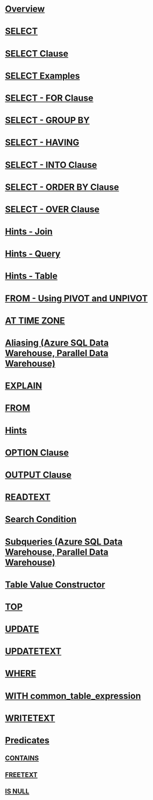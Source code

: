 # [Overview](queries.md)  
# [SELECT](select-transact-sql.md)  
# [SELECT Clause](select-clause-transact-sql.md)  
# [SELECT Examples](select-examples-transact-sql.md)  
# [SELECT - FOR Clause](select-for-clause-transact-sql.md)  
# [SELECT - GROUP BY](select-group-by-transact-sql.md)  
# [SELECT - HAVING](select-having-transact-sql.md)  
# [SELECT - INTO Clause](select-into-clause-transact-sql.md)  
# [SELECT - ORDER BY Clause](select-order-by-clause-transact-sql.md)  
# [SELECT - OVER Clause](select-over-clause-transact-sql.md)  
# [Hints - Join](hints-transact-sql-join.md)  
# [Hints - Query](hints-transact-sql-query.md)  
# [Hints - Table](hints-transact-sql-table.md)  
# [FROM - Using PIVOT and UNPIVOT](from-using-pivot-and-unpivot.md)  
# [AT TIME ZONE](at-time-zone-transact-sql.md)  
# [Aliasing (Azure SQL Data Warehouse, Parallel Data Warehouse)](aliasing-azure-sql-data-warehouse-parallel-data-warehouse.md)  
# [EXPLAIN](explain-transact-sql.md)  
# [FROM](from-transact-sql.md)  
# [Hints](hints-transact-sql.md)  
# [OPTION Clause](option-clause-transact-sql.md)  
# [OUTPUT Clause](output-clause-transact-sql.md)  
# [READTEXT](readtext-transact-sql.md)  
# [Search Condition](search-condition-transact-sql.md)  
# [Subqueries (Azure SQL Data Warehouse, Parallel Data Warehouse)](subqueries-azure-sql-data-warehouse-parallel-data-warehouse.md)  
# [Table Value Constructor](table-value-constructor-transact-sql.md)  
# [TOP](top-transact-sql.md)  
# [UPDATE](update-transact-sql.md)  
# [UPDATETEXT](updatetext-transact-sql.md)  
# [WHERE](where-transact-sql.md)  
# [WITH common_table_expression](with-common-table-expression-transact-sql.md)  
# [WRITETEXT](writetext-transact-sql.md)  
# [Predicates](predicates.md)  
## [CONTAINS](contains-transact-sql.md)  
## [FREETEXT](freetext-transact-sql.md)  
## [IS NULL](is-null-transact-sql.md)  
